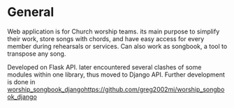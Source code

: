 # General

Web application is for Church worship teams. its main purpose to simplify their work, store songs with chords, and have easy access for every member during rehearsals or services.
Can also work as songbook, a tool to transpose any song.

Developed on Flask API. later encountered several clashes of some modules within one library, thus moved to Django API. Further development is done in [worship_songbook_django](https://github.com/greg2002mi/worship_songbook_django)https://github.com/greg2002mi/worship_songbook_django
